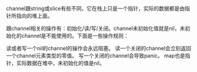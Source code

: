 
#

channel跟string或slice有些不同，它在栈上只是一个指针，实际的数据都是由指针所指向的堆上面。

跟channel相关的操作有：初始化/读/写/关闭。channel未初始化值就是nil，未初始化的channel是不能使用的。下面是一些操作规则：

读或者写一个nil的channel的操作会永远阻塞。
读一个关闭的channel会立刻返回一个channel元素类型的零值。
写一个关闭的channel会导致panic。
map也是指针，实际数据在堆中，未初始化的值是nil。


